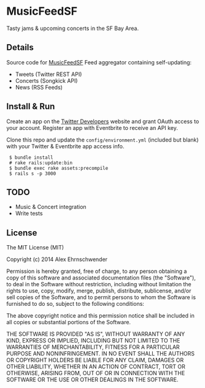 # MusicFeedSF
Tasty jams & upcoming concerts in the SF Bay Area.   


## Details
Source code for [MusicFeedSF](http://musicfeedsf.com)
Feed aggregator containing self-updating:
 * Tweets (Twitter REST API)
 * Concerts (Songkick API)
 * News (RSS Feeds)


## Install & Run
Create an app on the [Twitter Developers](https://dev.twitter.com/) website and grant OAuth access to your account.
Register an app with Eventbrite to receive an API key.

Clone this repo and update the `config/environment.yml` (included but blank) with your Twitter & Eventbrite app access info. 

     $ bundle install
     # rake rails:update:bin
     $ bundle exec rake assets:precompile
     $ rails s -p 3000


## TODO
* Music & Concert integration
* Write tests


## License
The MIT License (MIT)

Copyright (c) 2014 Alex Ehrnschwender

Permission is hereby granted, free of charge, to any person obtaining a copy of
this software and associated documentation files (the "Software"), to deal in
the Software without restriction, including without limitation the rights to
use, copy, modify, merge, publish, distribute, sublicense, and/or sell copies of
the Software, and to permit persons to whom the Software is furnished to do so,
subject to the following conditions:

The above copyright notice and this permission notice shall be included in all
copies or substantial portions of the Software.

THE SOFTWARE IS PROVIDED "AS IS", WITHOUT WARRANTY OF ANY KIND, EXPRESS OR
IMPLIED, INCLUDING BUT NOT LIMITED TO THE WARRANTIES OF MERCHANTABILITY, FITNESS
FOR A PARTICULAR PURPOSE AND NONINFRINGEMENT. IN NO EVENT SHALL THE AUTHORS OR
COPYRIGHT HOLDERS BE LIABLE FOR ANY CLAIM, DAMAGES OR OTHER LIABILITY, WHETHER
IN AN ACTION OF CONTRACT, TORT OR OTHERWISE, ARISING FROM, OUT OF OR IN
CONNECTION WITH THE SOFTWARE OR THE USE OR OTHER DEALINGS IN THE SOFTWARE.
